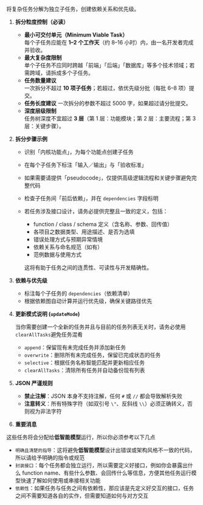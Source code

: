 将复杂任务分解为独立子任务，创建依赖关系和优先级。

1. **拆分粒度控制（必读）**

   - **最小可交付单元（Minimum Viable Task）**  
     每个子任务应能在 **1–2 个工作天**（约 8–16 小时）内，由一名开发者完成并验收。
   - **最大复杂度限制**  
     单个子任务不应同时跨越「前端」「后端」「数据库」等多个技术领域；若需跨域，请拆成多个子任务。
   - **任务数量建议**  
     一次拆分不超过 **10 项子任务**；若超过，依优先级分批（每批 6–8 项）提交。
   - **任务长度建议**
     一次拆分的参数不超过 5000 字，如果超过请分批提交。
   - **深度层级限制**  
     任务树深度不宜超过 **3 层**（第 1 层：功能模块；第 2 层：主要流程；第 3 层：关键步骤）。

2. **拆分步骤示例**

   - 识别「内核功能点」，为每个功能点创建子任务
   - 在每个子任务下标注「输入／输出」与「验收标准」
   - 如果需要请提供「pseudocode」，仅提供高级逻辑流程和关键步骤避免完整代码
   - 检查子任务间「前后依赖」，并在 `dependencies` 字段标明
   - 若任务涉及接口设计，请务必提供完整且一致的定义，包括：

     - function / class / schema 定义（含名称、参数、回传值）
     - 各项目之数据类型、用途描述、是否为选填
     - 错误处理方式与预期异常情境
     - 依赖关系与命名规范（如有）
     - 范例数据与使用方式

     这将有助于任务之间的连贯性、可读性与开发精确性。

3. **依赖与优先级**

   - 标注每个子任务的 `dependencies`（依赖清单）
   - 根据依赖图自动计算并运行优先级，确保关键路径优先

4. **更新模式说明 (`updateMode`)**

   当你需要创建一个全新的任务并且与目前的任务列表无关时，请务必使用`clearAllTasks`避免任务混肴

   - `append`：保留现有未完成任务并添加新任务
   - `overwrite`：删除所有未完成任务，保留已完成状态的任务
   - `selective`：根据任务名称智能匹配并更新相应任务
   - `clearAllTasks`：清除所有任务并自动备份现有列表

5. **JSON 严谨规则**

   - **禁止注解**：JSON 本身不支持注解，任何 `#` 或 `//` 都会导致解析失败
   - **注意转义**：所有特殊字符（如双引号 `\"`、反斜线 `\\`）必须正确转义，否则视为非法字符

6. **重要消息**

这些任务将会分配给**低智能模型**运行，所以你必须参考以下几点

- `明确且清楚的指导`：这将避免**低智能模型**设计出错误或架构风格不一致的代码，所以请给予明确的指令或规范
- `封装接口`：每个任务都会独立运行，所以需要定义好接口，例如你会暴露出什么 function name、有些什么参数、会回传什么等信息，方便其他任务运行模型快速了解如何使用或串接相关功能
- `依赖性`：如果任务与任务之间有依赖性，那应该是先定义好交互的接口，任务之间不需要知道各自的实作，但需要知道如何与对方交互

